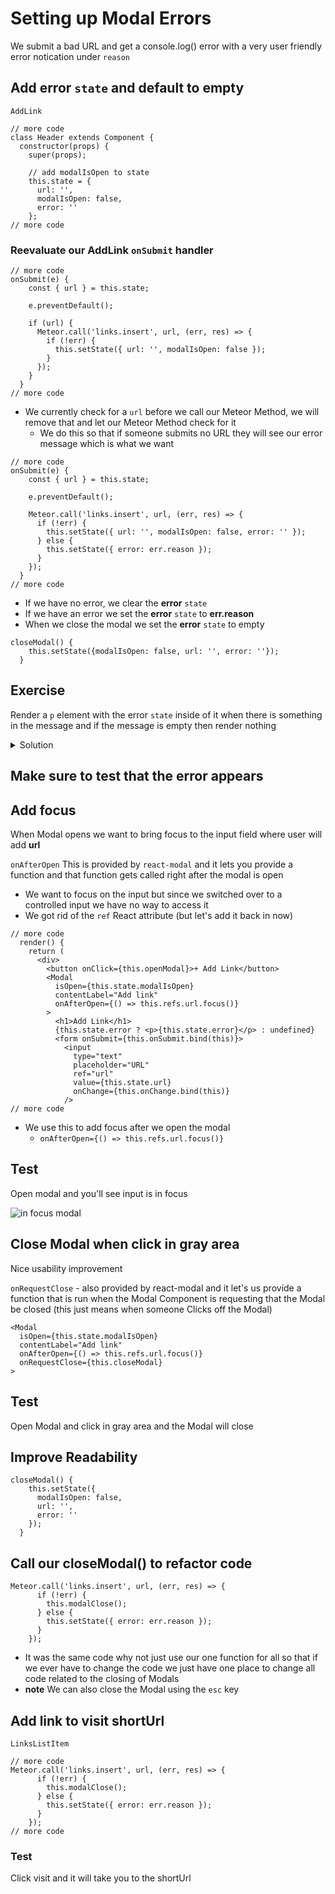 # Setting up Modal Errors
We submit a bad URL and get a console.log() error with a very user friendly error notication under `reason`

## Add error `state` and default to empty
`AddLink`

```
// more code
class Header extends Component {
  constructor(props) {
    super(props);

    // add modalIsOpen to state
    this.state = {
      url: '',
      modalIsOpen: false,
      error: ''
    };
// more code
```

### Reevaluate our AddLink `onSubmit` handler
```
// more code
onSubmit(e) {
    const { url } = this.state;

    e.preventDefault();

    if (url) {
      Meteor.call('links.insert', url, (err, res) => {
        if (!err) {
          this.setState({ url: '', modalIsOpen: false });
        }
      });
    }
  }
// more code
```

* We currently check for a `url` before we call our Meteor Method, we will remove that and let our Meteor Method check for it
    - We do this so that if someone submits no URL they will see our error message which is what we want

```
// more code
onSubmit(e) {
    const { url } = this.state;

    e.preventDefault();

    Meteor.call('links.insert', url, (err, res) => {
      if (!err) {
        this.setState({ url: '', modalIsOpen: false, error: '' });
      } else {
        this.setState({ error: err.reason });
      }
    });
  }
// more code
```

* If we have no error, we clear the **error** `state`
* If we have an error we set the **error** `state` to **err.reason**
* When we close the modal we set the **error** `state` to empty

```
closeModal() {
    this.setState({modalIsOpen: false, url: '', error: ''});
  }
```

## Exercise
Render a `p` element with the error `state` inside of it when there is something in the message and if the message is empty then render nothing

<details>
  <summary>Solution</summary>
Using custom function
```
renderError() {
    if (this.state.error) {
      return <p>{this.state.error}</p>;
    }
  }
```

And you call that function

```
<h1>Add Link</h1>
{this.renderError()}
```

Or you could use a one line ternary operator with:

```
<h1>Add Link</h1>
{this.state.error ? <p>{this.state.error}</p> : undefined}
```
</details>

## Make sure to test that the error appears

## Add focus
When Modal opens we want to bring focus to the input field where user will add **url**

`onAfterOpen` This is provided by `react-modal` and it lets you provide a function and that function gets called right after the modal is open

* We want to focus on the input but since we switched over to a controlled input we have no way to access it
* We got rid of the `ref` React attribute (but let's add it back in now)

```
// more code
  render() {
    return (
      <div>
        <button onClick={this.openModal}>+ Add Link</button>
        <Modal
          isOpen={this.state.modalIsOpen}
          contentLabel="Add link"
          onAfterOpen={() => this.refs.url.focus()}
        >
          <h1>Add Link</h1>
          {this.state.error ? <p>{this.state.error}</p> : undefined}
          <form onSubmit={this.onSubmit.bind(this)}>
            <input
              type="text"
              placeholder="URL"
              ref="url"
              value={this.state.url}
              onChange={this.onChange.bind(this)}
            />
// more code
```

* We use this to add focus after we open the modal 
    - `onAfterOpen={() => this.refs.url.focus()}`

## Test
Open modal and you'll see input is in focus

![in focus modal](https://i.imgur.com/OeJkUjO.png)

## Close Modal when click in gray area
Nice usability improvement

`onRequestClose` - also provided by react-modal and it let's us provide a function that is run when the Modal Component is requesting that the Modal be closed (this just means when someone Clicks off the Modal)

```
<Modal
  isOpen={this.state.modalIsOpen}
  contentLabel="Add link"
  onAfterOpen={() => this.refs.url.focus()}
  onRequestClose={this.closeModal}
>
```

## Test
Open Modal and click in gray area and the Modal will close

## Improve Readability
```
closeModal() {
    this.setState({
      modalIsOpen: false, 
      url: '', 
      error: ''
    });
  }
```

## Call our closeModal() to refactor code
```
Meteor.call('links.insert', url, (err, res) => {
      if (!err) {
        this.modalClose();
      } else {
        this.setState({ error: err.reason });
      }
    });
```

* It was the same code why not just use our one function for all so that if we ever have to change the code we just have one place to change all code related to the closing of Modals
* **note** We can also close the Modal using the `esc` key

## Add link to visit shortUrl
`LinksListItem`

```
// more code
Meteor.call('links.insert', url, (err, res) => {
      if (!err) {
        this.modalClose();
      } else {
        this.setState({ error: err.reason });
      }
    });
// more code
```

### Test
Click visit and it will take you to the shortUrl
